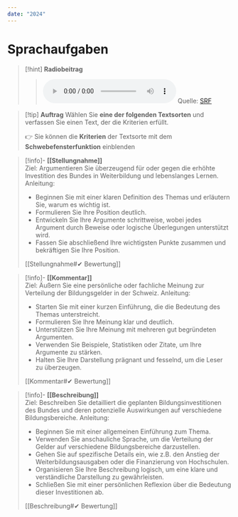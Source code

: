 ```yaml
---
date: "2024"
---
```

# Sprachaufgaben

>[!hint] **Radiobeitrag**
>><audio controls><source src="https://download-media.srf.ch/world/audio/Echo-der-Zeit-radio/2020/02/Echo-der-Zeit_26-02-2020-1808.mp3"></audio>
>>Quelle: [SRF](https://www.srf.ch/audio/echo-der-zeit/bund-will-viel-geld-in-weiterbildung-stecken?partId=11716818)

>[!tip] **Auftrag**
>Wählen Sie **eine der folgenden Textsorten** und verfassen Sie einen Text, der die Kriterien erfüllt.
>
>👉 Sie können die **Kriterien** der Textsorte mit dem **Schwebefensterfunktion** einblenden

>[!info]- **[[Stellungnahme]]**  
>Ziel: Argumentieren Sie überzeugend für oder gegen die erhöhte Investition des Bundes in Weiterbildung und lebenslanges Lernen.
>Anleitung: 
> - Beginnen Sie mit einer klaren Definition des Themas und erläutern Sie, warum es wichtig ist.
> - Formulieren Sie Ihre Position deutlich.
> - Entwickeln Sie Ihre Argumente schrittweise, wobei jedes Argument durch Beweise oder logische Überlegungen unterstützt wird.
> - Fassen Sie abschließend Ihre wichtigsten Punkte zusammen und bekräftigen Sie Ihre Position.
>
>[[Stellungnahme#✔ Bewertung]]

>[!info]- **[[Kommentar]]**  
>Ziel: Äußern Sie eine persönliche oder fachliche Meinung zur Verteilung der Bildungsgelder in der Schweiz.
>Anleitung: 
> - Starten Sie mit einer kurzen Einführung, die die Bedeutung des Themas unterstreicht.
> - Formulieren Sie Ihre Meinung klar und deutlich.
> - Unterstützen Sie Ihre Meinung mit mehreren gut begründeten Argumenten.
> - Verwenden Sie Beispiele, Statistiken oder Zitate, um Ihre Argumente zu stärken.
> - Halten Sie Ihre Darstellung prägnant und fesselnd, um die Leser zu überzeugen.
>
>[[Kommentar#✔ Bewertung]]

>[!info]- **[[Beschreibung]]**  
>Ziel: Beschreiben Sie detailliert die geplanten Bildungsinvestitionen des Bundes und deren potenzielle Auswirkungen auf verschiedene Bildungsbereiche.
>Anleitung: 
> - Beginnen Sie mit einer allgemeinen Einführung zum Thema.
> - Verwenden Sie anschauliche Sprache, um die Verteilung der Gelder auf verschiedene Bildungsbereiche darzustellen.
> - Gehen Sie auf spezifische Details ein, wie z.B. den Anstieg der Weiterbildungsausgaben oder die Finanzierung von Hochschulen.
> - Organisieren Sie Ihre Beschreibung logisch, um eine klare und verständliche Darstellung zu gewährleisten.
> - Schließen Sie mit einer persönlichen Reflexion über die Bedeutung dieser Investitionen ab.
>
>[[Beschreibung#✔ Bewertung]]
